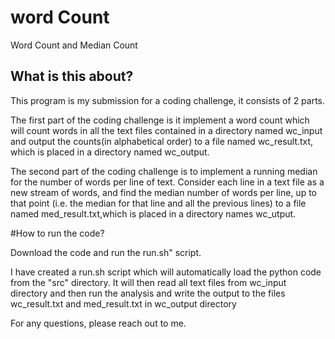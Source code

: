 # word Count
Word Count and Median Count 

## What is this about?
This program is my submission for a coding challenge, it consists of 2 parts.

The first part of the coding challenge is it implement a word count which will count words in all the text files contained in a directory named wc_input and output the counts(in alphabetical order) to a file named wc_result.txt, which is placed in a directory named wc_output.

The second part of the coding challenge is to implement a running median for the number of words per line of text. Consider each line in a text file as a new stream of words, and find the median number of words per line, up to that point (i.e. the median for that line and all the previous lines) to a file named med_result.txt,which is placed in a directory names wc_utput.

#How to run the code?

Download the code and run the run.sh" script.

I have created a run.sh script which will automatically load the python code from the "src" directory. It will then read all text files from wc_input directory and then run the analysis and write the output to the files wc_result.txt and med_result.txt in wc_output directory

For any questions, please reach out to me.

